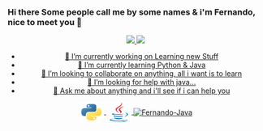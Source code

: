### Hi there Some people call me by some names & i'm Fernando, nice to meet you 👋
<div align="center">
  <a href="https://github.com/Fernando7181">
  <img height="180em" src="https://github-readme-stats.vercel.app/api?username=Fernando7181&show_icons=true&theme=dark&include_all_commits=true&count_private=true"/>
  <img height="180em" src="https://github-readme-stats.vercel.app/api/top-langs/?username=Fernando7181&layout=compact&langs_count=7&theme=dark"/>

- 🔭 I’m currently working on Learning new Stuff
- 🌱 I’m currently learning Python & Java 
- 👯 I’m looking to collaborate on anything, all i want is to learn
- 🤔 I’m looking for help with java...
- 💬 Ask me about anything and i'll see if i can help you

 <img align="center" alt="Fernando-Python" height="40" width="50" src="https://raw.githubusercontent.com/devicons/devicon/master/icons/python/python-original.svg">
 <img align="center" alt="Fernando-Java" height="40" width="50" src="https://raw.githubusercontent.com/devicons/devicon/master/icons/java/java-original.svg">
 <img align="center" alt="Fernando-Java" height="40" width="50" src="https://raw.githubusercontent.com/devicons/devicon/master/icons/c++/c++riginal.svg">

